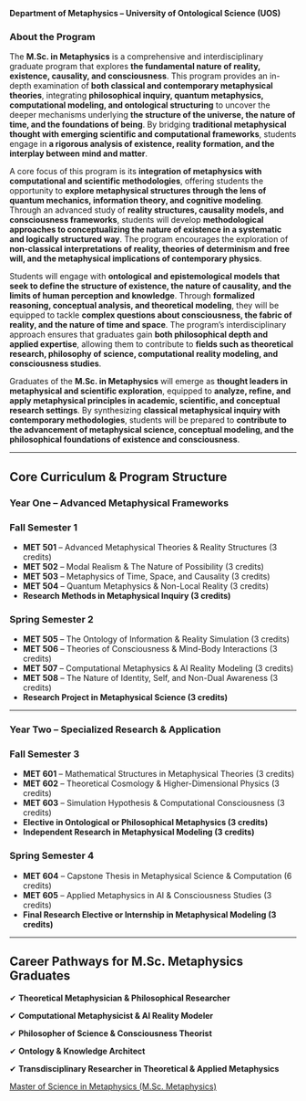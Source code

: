 **Department of Metaphysics – University of Ontological Science (UOS)**

### **About the Program**

The **M.Sc. in Metaphysics** is a comprehensive and interdisciplinary graduate program that explores **the fundamental nature of reality, existence, causality, and consciousness**. This program provides an in-depth examination of **both classical and contemporary metaphysical theories**, integrating **philosophical inquiry, quantum metaphysics, computational modeling, and ontological structuring** to uncover the deeper mechanisms underlying **the structure of the universe, the nature of time, and the foundations of being**. By bridging **traditional metaphysical thought with emerging scientific and computational frameworks**, students engage in **a rigorous analysis of existence, reality formation, and the interplay between mind and matter**.

A core focus of this program is its **integration of metaphysics with computational and scientific methodologies**, offering students the opportunity to **explore metaphysical structures through the lens of quantum mechanics, information theory, and cognitive modeling**. Through an advanced study of **reality structures, causality models, and consciousness frameworks**, students will develop **methodological approaches to conceptualizing the nature of existence in a systematic and logically structured way**. The program encourages the exploration of **non-classical interpretations of reality, theories of determinism and free will, and the metaphysical implications of contemporary physics**.

Students will engage with **ontological and epistemological models that seek to define the structure of existence, the nature of causality, and the limits of human perception and knowledge**. Through **formalized reasoning, conceptual analysis, and theoretical modeling**, they will be equipped to tackle **complex questions about consciousness, the fabric of reality, and the nature of time and space**. The program’s interdisciplinary approach ensures that graduates gain **both philosophical depth and applied expertise**, allowing them to contribute to **fields such as theoretical research, philosophy of science, computational reality modeling, and consciousness studies**.

Graduates of the **M.Sc. in Metaphysics** will emerge as **thought leaders in metaphysical and scientific exploration**, equipped to **analyze, refine, and apply metaphysical principles in academic, scientific, and conceptual research settings**. By synthesizing **classical metaphysical inquiry with contemporary methodologies**, students will be prepared to **contribute to the advancement of metaphysical science, conceptual modeling, and the philosophical foundations of existence and consciousness**.

---

## **Core Curriculum & Program Structure**

### **Year One – Advanced Metaphysical Frameworks**

### **Fall Semester 1**

- **MET 501** – Advanced Metaphysical Theories & Reality Structures (3 credits)
- **MET 502** – Modal Realism & The Nature of Possibility (3 credits)
- **MET 503** – Metaphysics of Time, Space, and Causality (3 credits)
- **MET 504** – Quantum Metaphysics & Non-Local Reality (3 credits)
- **Research Methods in Metaphysical Inquiry (3 credits)**

### **Spring Semester 2**

- **MET 505** – The Ontology of Information & Reality Simulation (3 credits)
- **MET 506** – Theories of Consciousness & Mind-Body Interactions (3 credits)
- **MET 507** – Computational Metaphysics & AI Reality Modeling (3 credits)
- **MET 508** – The Nature of Identity, Self, and Non-Dual Awareness (3 credits)
- **Research Project in Metaphysical Science (3 credits)**

---

### **Year Two – Specialized Research & Application**

### **Fall Semester 3**

- **MET 601** – Mathematical Structures in Metaphysical Theories (3 credits)
- **MET 602** – Theoretical Cosmology & Higher-Dimensional Physics (3 credits)
- **MET 603** – Simulation Hypothesis & Computational Consciousness (3 credits)
- **Elective in Ontological or Philosophical Metaphysics (3 credits)**
- **Independent Research in Metaphysical Modeling (3 credits)**

### **Spring Semester 4**

- **MET 604** – Capstone Thesis in Metaphysical Science & Computation (6 credits)
- **MET 605** – Applied Metaphysics in AI & Consciousness Studies (3 credits)
- **Final Research Elective or Internship in Metaphysical Modeling (3 credits)**

---

## **Career Pathways for M.Sc. Metaphysics Graduates**

✔ **Theoretical Metaphysician & Philosophical Researcher**

✔ **Computational Metaphysicist & AI Reality Modeler**

✔ **Philosopher of Science & Consciousness Theorist**

✔ **Ontology & Knowledge Architect**

✔ **Transdisciplinary Researcher in Theoretical & Applied Metaphysics**

[Master of Science in Metaphysics (M.Sc. Metaphysics)](https://www.notion.so/Master-of-Science-in-Metaphysics-M-Sc-Metaphysics-1952c2ffeee280ddbda6dc1ae28f4f82?pvs=21)